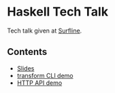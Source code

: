 # Haskell Tech Talk

Tech talk given at [Surfline](https://github.com/Surfline).

## Contents

- [Slides](Haskell.pdf)
- [transform CLI demo](transform)
- [HTTP API demo](haskell-demo-api)

